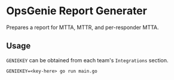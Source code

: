 # OpsGenie Report Generater

Prepares a report for MTTA, MTTR, and per-responder MTTA.

## Usage
`GENIEKEY` can be obtained from each team's `Integrations` section.
```
GENIEKEY=<key-here> go run main.go
```
